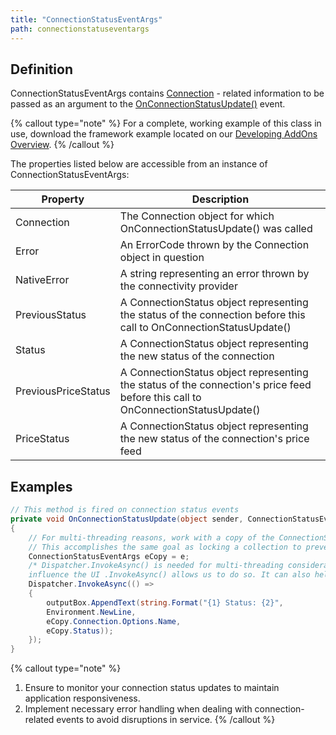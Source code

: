 ```yaml
---
title: "ConnectionStatusEventArgs"
path: connectionstatuseventargs
---
```


## Definition

ConnectionStatusEventArgs contains [Connection](connection) - related information to be passed as an argument to the [OnConnectionStatusUpdate()](onconnectionstatusupdate) event.

{% callout type="note" %}
For a complete, working example of this class in use, download the framework example located on our [Developing AddOns Overview](addon_development_overview).
{% /callout %}

The properties listed below are accessible from an instance of ConnectionStatusEventArgs:

| Property             | Description                                                                                          |
| -------------------- | ---------------------------------------------------------------------------------------------------- |
| Connection           | The Connection object for which OnConnectionStatusUpdate() was called                               |
| Error                | An ErrorCode thrown by the Connection object in question                                            |
| NativeError          | A string representing an error thrown by the connectivity provider                                   |
| PreviousStatus       | A ConnectionStatus object representing the status of the connection before this call to OnConnectionStatusUpdate() |
| Status               | A ConnectionStatus object representing the new status of the connection                              |
| PreviousPriceStatus  | A ConnectionStatus object representing the status of the connection's price feed before this call to OnConnectionStatusUpdate() |
| PriceStatus          | A ConnectionStatus object representing the new status of the connection's price feed                |

## Examples

```csharp
// This method is fired on connection status events
private void OnConnectionStatusUpdate(object sender, ConnectionStatusEventArgs e)
{
    // For multi-threading reasons, work with a copy of the ConnectionStatusEventArgs to prevent situations in which the EventArgs may already be ahead of us while in the middle processing it.
    // This accomplishes the same goal as locking a collection to prevent in-flight changes from affecting outcomes
    ConnectionStatusEventArgs eCopy = e;
    /* Dispatcher.InvokeAsync() is needed for multi-threading considerations. When processing events outside of the UI thread, and we want to
    influence the UI .InvokeAsync() allows us to do so. It can also help prevent the UI thread from locking up on long operations. */
    Dispatcher.InvokeAsync(() =>
    {
        outputBox.AppendText(string.Format("{1} Status: {2}",
        Environment.NewLine,
        eCopy.Connection.Options.Name,
        eCopy.Status));
    });
}
```

{% callout type="note" %}

1. Ensure to monitor your connection status updates to maintain application responsiveness.
2. Implement necessary error handling when dealing with connection-related events to avoid disruptions in service.
{% /callout %}
